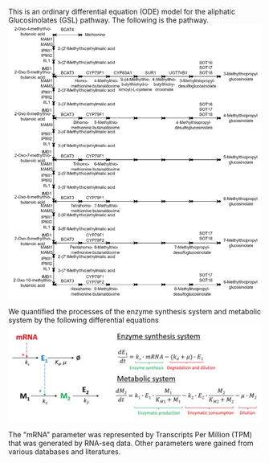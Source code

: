 This is an ordinary differential equation (ODE) model for the aliphatic Glucosinolates (GSL) pathway. The following is the pathway.
![TopologyGraph](assets/TopologyGraphAll.jpg)

We quantified the processes of the enzyme synthesis system and metabolic system by the following differential equations
![equations](assets/ODE.jpg)

The "mRNA" parameter was represented by Transcripts Per Million (TPM) that was generated by RNA-seq data. Other parameters were gained from various databases and literatures.
